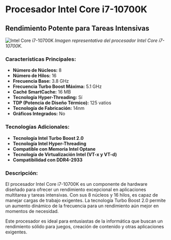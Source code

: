 # Procesador Intel Core i7-10700K

## Rendimiento Potente para Tareas Intensivas

![Intel Core i7-10700K](https://m.media-amazon.com/images/I/61fiXJ0q3SL._AC_UF1000,1000_QL80_.jpg)
*Imagen representativa del procesador Intel Core i7-10700K.*

### Características Principales:

- **Número de Núcleos:** 8
- **Número de Hilos:** 16
- **Frecuencia Base:** 3.8 GHz
- **Frecuencia Turbo Boost Máxima:** 5.1 GHz
- **Caché SmartCache:** 16 MB
- **Tecnología Hyper-Threading:** Sí
- **TDP (Potencia de Diseño Térmico):** 125 vatios
- **Tecnología de Fabricación:** 14nm
- **Gráficos Integrados:** No

### Tecnologías Adicionales:

- **Tecnología Intel Turbo Boost 2.0**
- **Tecnología Intel Hyper-Threading**
- **Compatible con Memoria Intel Optane**
- **Tecnología de Virtualización Intel (VT-x y VT-d)**
- **Compatibilidad con DDR4-2933**

### Descripción:

El procesador Intel Core i7-10700K es un componente de hardware diseñado para ofrecer un rendimiento excepcional en aplicaciones multitarea y tareas intensivas. Con sus 8 núcleos y 16 hilos, es capaz de manejar cargas de trabajo exigentes. La tecnología Turbo Boost 2.0 permite un aumento dinámico de la frecuencia para un rendimiento aún mejor en momentos de necesidad.

Este procesador es ideal para entusiastas de la informática que buscan un rendimiento sólido para juegos, creación de contenido y otras aplicaciones exigentes.
